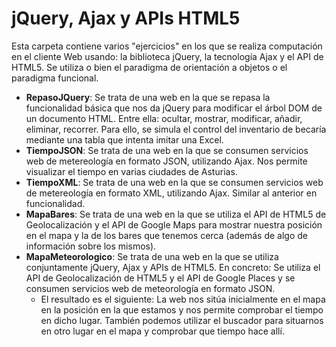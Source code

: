 # jQuery, Ajax y APIs HTML5
Esta carpeta contiene varios "ejercicios" en los que se realiza computación en el cliente Web usando: la biblioteca jQuery, la tecnología Ajax y el API de HTML5.
Se utiliza o bien el paradigma de orientación a objetos o el paradigma funcional.

- **RepasoJQuery**: Se trata de una web en la que se repasa la funcionalidad básica que nos da jQuery para modificar el árbol DOM de un documento HTML. Entre ella: ocultar, mostrar, modificar, añadir, eliminar, recorrer. Para ello, se simula el control del inventario de becaría mediante una tabla que intenta imitar una Excel.
- **TiempoJSON**: Se trata de una web en la que se consumen servicios web de metereología en formato JSON, utilizando Ajax. Nos permite visualizar el tiempo en varias ciudades de Asturias.
- **TiempoXML**: Se trata de una web en la que se consumen servicios web de metereología en formato XML, utilizando Ajax. Similar al anterior en funcionalidad.
- **MapaBares**: Se trata de una web en la que se utiliza el API de HTML5 de Geolocalización y el API de Google Maps para mostrar nuestra posición en el mapa y la de los bares que tenemos cerca (además de algo de información sobre los mismos).
- **MapaMeteorologico**: Se trata de una web en la que se utiliza conjuntamente jQuery, Ajax y APIs de HTML5. En concreto: Se utiliza el API de Geolocalización de HTML5 y el API de Google Places y se consumen servicios web de meteorología en formato JSON. 
    - El resultado es el siguiente: La web nos sitúa inicialmente en el mapa en la posición en la que estamos y nos permite comprobar el tiempo en dicho lugar. También podemos utilizar el buscador para situarnos en otro lugar en el mapa y comprobar que tiempo hace allí.
